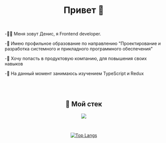 <body>

<h1 align="center">Привет 👀</h1>
<br>

<p>-🧑‍🌾 Меня зовут Денис, я Frontend developer.</p>
<p>-📘 Имею профильное образование по направлению "Проектирование и разработка системного и прикладного программного обеспечения"</p>
<p>-💭 Хочу попасть в продуктовую компанию, для повышения своих навыков</p>
<p>-💾 На данный момент занимаюсь изучением TypeScript и Redux</p>

<br>
<br>
<div>
  <h2 align="center">🔨 Мой стек</h2>
<p align="center">
  <a href="https://skillicons.dev">
    <img src="https://skillicons.dev/icons?i=js,react,ts,redux,webpack,git,scss,figma" />
  </a>
</p>
</div>
<br>
<div align="center">
  
  [![Top Langs](https://github-readme-stats.vercel.app/api/top-langs/?username=Nxxtrx&layout=compact)](https://github.com/anuraghazra/github-readme-stats)

</div>

</body>

